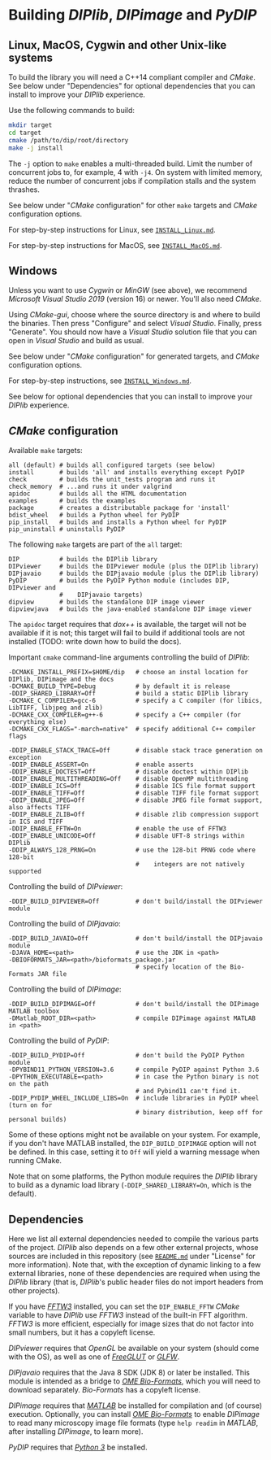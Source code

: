 # Building *DIPlib*, *DIPimage* and *PyDIP*

## Linux, MacOS, Cygwin and other Unix-like systems

To build the library you will need a C++14 compliant compiler and *CMake*.
See below under "Dependencies" for optional dependencies that you can install to
improve your *DIPlib* experience.

Use the following commands to build:
```bash
mkdir target
cd target
cmake /path/to/dip/root/directory
make -j install
```

The `-j` option to `make` enables a multi-threaded build. Limit the number of
concurrent jobs to, for example, 4 with `-j4`. On system with limited memory,
reduce the number of concurrent jobs if compilation stalls and the system thrashes.

See below under "*CMake* configuration" for other `make` targets and *CMake* configuration
options.

For step-by-step instructions for Linux, see [`INSTALL_Linux.md`](INSTALL_Linux.md).

For step-by-step instructions for MacOS, see [`INSTALL_MacOS.md`](INSTALL_MacOS.md).

## Windows

Unless you want to use *Cygwin* or *MinGW* (see above), we recommend *Microsoft Visual Studio 2019*
(version 16) or newer. You'll also need *CMake*.

Using *CMake-gui*, choose where the source directory is and where to build the binaries. Then
press "Configure" and select *Visual Studio*. Finally, press "Generate". You should now have
a *Visual Studio* solution file that you can open in *Visual Studio* and build as usual.

See below under "*CMake* configuration" for generated targets, and *CMake* configuration
options.

For step-by-step instructions, see [`INSTALL_Windows.md`](INSTALL_Windows.md).

See below for optional dependencies that you can install to improve your *DIPlib* experience.

## *CMake* configuration

Available `make` targets:

    all (default) # builds all configured targets (see below)
    install       # builds 'all' and installs everything except PyDIP
    check         # builds the unit_tests program and runs it
    check_memory  # ...and runs it under valgrind
    apidoc        # builds all the HTML documentation
    examples      # builds the examples
    package       # creates a distributable package for 'install'
    bdist_wheel   # builds a Python wheel for PyDIP
    pip_install   # builds and installs a Python wheel for PyDIP
    pip_uninstall # uninstalls PyDIP

The following `make` targets are part of the `all` target:

    DIP           # builds the DIPlib library
    DIPviewer     # builds the DIPviewer module (plus the DIPlib library)
    DIPjavaio     # builds the DIPjavaio module (plus the DIPlib library)
    PyDIP         # builds the PyDIP Python module (includes DIP, DIPviewer and
                  #    DIPjavaio targets)
    dipview       # builds the standalone DIP image viewer
    dipviewjava   # builds the java-enabled standalone DIP image viewer

The `apidoc` target requires that *dox++* is available, the target will not be available
if it is not; this target will fail to build if additional tools are not installed
(TODO: write down how to build the docs).

Important `cmake` command-line arguments controlling the build of *DIPlib*:

    -DCMAKE_INSTALL_PREFIX=$HOME/dip   # choose an instal location for DIPlib, DIPimage and the docs
    -DCMAKE_BUILD_TYPE=Debug           # by default it is release
    -DDIP_SHARED_LIBRARY=Off           # build a static DIPlib library
    -DCMAKE_C_COMPILER=gcc-6           # specify a C compiler (for libics, LibTIFF, libjpeg and zlib)
    -DCMAKE_CXX_COMPILER=g++-6         # specify a C++ compiler (for everything else)
    -DCMAKE_CXX_FLAGS="-march=native"  # specify additional C++ compiler flags

    -DDIP_ENABLE_STACK_TRACE=Off       # disable stack trace generation on exception
    -DDIP_ENABLE_ASSERT=On             # enable asserts
    -DDIP_ENABLE_DOCTEST=Off           # disable doctest within DIPlib
    -DDIP_ENABLE_MULTITHREADING=Off    # disable OpenMP multithreading
    -DDIP_ENABLE_ICS=Off               # disable ICS file format support
    -DDIP_ENABLE_TIFF=Off              # disable TIFF file format support
    -DDIP_ENABLE_JPEG=Off              # disable JPEG file format support, also affects TIFF
    -DDIP_ENABLE_ZLIB=Off              # disable zlib compression support in ICS and TIFF
    -DDIP_ENABLE_FFTW=On               # enable the use of FFTW3
    -DDIP_ENABLE_UNICODE=Off           # disable UFT-8 strings within DIPlib
    -DDIP_ALWAYS_128_PRNG=On           # use the 128-bit PRNG code where 128-bit
                                       #    integers are not natively supported

Controlling the build of *DIPviewer*:

    -DDIP_BUILD_DIPVIEWER=Off          # don't build/install the DIPviewer module

Controlling the build of *DIPjavaio*:

    -DDIP_BUILD_JAVAIO=Off             # don't build/install the DIPjavaio module
    -DJAVA_HOME=<path>                 # use the JDK in <path>
    -DBIOFORMATS_JAR=<path>/bioformats_package.jar
                                       # specify location of the Bio-Formats JAR file

Controlling the build of *DIPimage*:

    -DDIP_BUILD_DIPIMAGE=Off           # don't build/install the DIPimage MATLAB toolbox
    -DMatlab_ROOT_DIR=<path>           # compile DIPimage against MATLAB in <path>

Controlling the build of *PyDIP*:

    -DDIP_BUILD_PYDIP=Off              # don't build the PyDIP Python module
    -DPYBIND11_PYTHON_VERSION=3.6      # compile PyDIP against Python 3.6
    -DPYTHON_EXECUTABLE=<path>         # in case the Python binary is not on the path
                                       # and Pybind11 can't find it.
    -DDIP_PYDIP_WHEEL_INCLUDE_LIBS=On  # include libraries in PyDIP wheel (turn on for
                                       # binary distribution, keep off for personal builds)

Some of these options might not be available on your system. For example, if you don't have
MATLAB installed, the `DIP_BUILD_DIPIMAGE` option will not be defined. In this case, setting
it to `Off` will yield a warning message when running CMake.

Note that on some platforms, the Python module requires the *DIPlib* library to build as
a dynamic load library (`-DDIP_SHARED_LIBRARY=On`, which is the default).

## Dependencies

Here we list all external dependencies needed to compile the various parts of the project. *DIPlib*
also depends on a few other external projects, whose sources are included in this repository (see
[`README.md`](README.md) under "License" for more information). Note that, with the exception of
dynamic linking to a few external libraries, none of these dependencies are required when using the
*DIPlib* library (that is, *DIPlib*'s public header files do not import headers from other projects).

If you have [*FFTW3*](http://www.fftw.org) installed, you can set the `DIP_ENABLE_FFTW`
*CMake* variable to have *DIPlib* use *FFTW3* instead of the built-in FFT algorithm.
*FFTW3* is more efficient, especially for image sizes that do not factor into small
numbers, but it has a copyleft license.

*DIPviewer* requires that *OpenGL* be available on your system (should come with the OS),
as well as one of [*FreeGLUT*](http://freeglut.sourceforge.net) or [*GLFW*](http://www.glfw.org).

*DIPjavaio* requires that the Java 8 SDK (JDK 8) or later be installed. This module is intended as a
bridge to [*OME Bio-Formats*](https://www.openmicroscopy.org/bio-formats/), which you will need
to download separately. *Bio-Formats* has a copyleft license.

*DIPimage* requires that [*MATLAB*](https://www.mathworks.com/products/matlab.html) be installed
for compilation and (of course) execution.
Optionally, you can install [*OME Bio-Formats*](https://www.openmicroscopy.org/bio-formats/) to
enable *DIPimage* to read many microscopy image file formats (type `help readim` in *MATLAB*,
after installing *DIPimage*, to learn more).

*PyDIP* requires that [*Python 3*](https://www.python.org) be installed.
